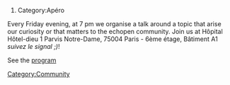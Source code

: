 1.  Category:Apéro

Every Friday evening, at 7 pm we organise a talk around a topic that
arise our curiosity or that matters to the echopen community. Join us at
Hôpital Hôtel-dieu 1 Parvis Notre-Dame, 75004 Paris - 6ème étage,
Bâtiment A1 *suivez le signal ;)*!

See the
[program](http://www.echopen.org/index.php?title=Programme_Apero)

<Category:Community>

